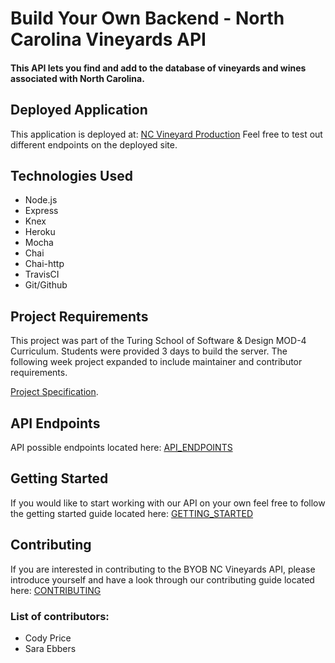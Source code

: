 # Build Your Own Backend - North Carolina Vineyards API

#### This API lets you find and add to the database of vineyards and wines associated with North Carolina.  

## Deployed Application
This application is deployed at: [NC Vineyard Production](https://buildyourownbackendcodysara.herokuapp.com)
Feel free to test out different endpoints on the deployed site.

## Technologies Used
- Node.js
- Express
- Knex
- Heroku
- Mocha
- Chai 
- Chai-http
- TravisCI
- Git/Github

## Project Requirements
This project was part of the Turing School of Software & Design MOD-4 Curriculum. Students were provided 3 days to build the server. The following week project expanded to include maintainer and contributor requirements.

[Project Specification](http://frontend.turing.io/projects/build-your-own-backend.html).

## API Endpoints
API possible endpoints located here: [API_ENDPOINTS](https://github.com/Cody-Price/BYOB/blob/master/API_ENDPOINTS.md)

## Getting Started
If you would like to start working with our API on your own feel free to follow the getting started guide located here: [GETTING_STARTED](https://github.com/Cody-Price/BYOB/blob/master/GETTING_STARTED.md)

## Contributing
If you are interested in contributing to the BYOB NC Vineyards API, please introduce yourself and have a look through our contributing guide located here: [CONTRIBUTING](https://github.com/Cody-Price/BYOB/blob/master/CONTRIBUTING.md)

### List of contributors:
- Cody Price
- Sara Ebbers
